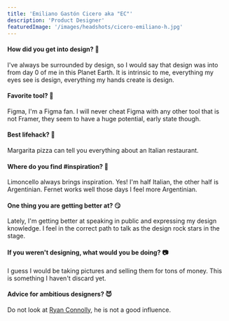 ```yaml
---
title: 'Emiliano Gastón Cicero aka "EC"'
description: 'Product Designer'
featuredImage: '/images/headshots/cicero-emiliano-h.jpg'
---
```


#### How did you get into design? 🐸

I've always be surrounded by design, so I would say that design was into from day 0 of me in this Planet Earth. It is intrinsic to me, everything my eyes see is design, everything my hands create is design.

#### Favorite tool? 🐚

Figma, I'm a Figma fan. I will never cheat Figma with any other tool that is not Framer, they seem to have a huge potential, early state though.

#### Best lifehack? 🍕

Margarita pizza can tell you everything about an Italian restaurant.

#### Where do you find #inspiration? 🍋

Limoncello always brings inspiration. Yes! I'm half Italian, the other half is Argentinian. Fernet works well those days I feel more Argentinian.

#### One thing you are getting better at? 😏

Lately, I'm getting better at speaking in public and expressing my design knowledge. I feel in the correct path to talk as the design rock stars in the stage. 

#### If you weren't designing, what would you be doing? 📷

I guess I would be taking pictures and selling them for tons of money. This is something I haven't discard yet.

#### Advice for ambitious designers? 😈

Do not look at [Ryan Connolly](../team/connolly-ryan), he is not a good influence.

